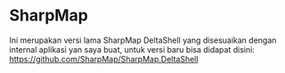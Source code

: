 # SharpMap
Ini merupakan versi lama SharpMap DeltaShell yang disesuaikan dengan internal aplikasi yan saya buat, untuk versi baru bisa didapat disini:
https://github.com/SharpMap/SharpMap.DeltaShell
